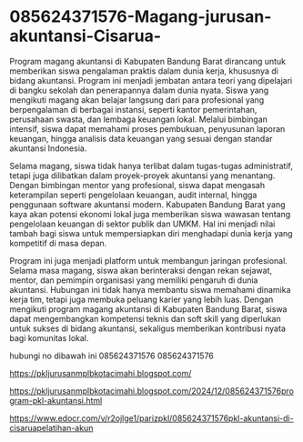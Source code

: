 # 085624371576-Magang-jurusan-akuntansi-Cisarua-
Program magang akuntansi di Kabupaten Bandung Barat dirancang untuk memberikan siswa pengalaman praktis dalam dunia kerja, khususnya di bidang akuntansi. Program ini menjadi jembatan antara teori yang dipelajari di bangku sekolah dan penerapannya dalam dunia nyata. Siswa yang mengikuti magang akan belajar langsung dari para profesional yang berpengalaman di berbagai instansi, seperti kantor pemerintahan, perusahaan swasta, dan lembaga keuangan lokal. Melalui bimbingan intensif, siswa dapat memahami proses pembukuan, penyusunan laporan keuangan, hingga analisis data keuangan yang sesuai dengan standar akuntansi Indonesia.

Selama magang, siswa tidak hanya terlibat dalam tugas-tugas administratif, tetapi juga dilibatkan dalam proyek-proyek akuntansi yang menantang. Dengan bimbingan mentor yang profesional, siswa dapat mengasah keterampilan seperti pengelolaan keuangan, audit internal, hingga penggunaan software akuntansi modern. Kabupaten Bandung Barat yang kaya akan potensi ekonomi lokal juga memberikan siswa wawasan tentang pengelolaan keuangan di sektor publik dan UMKM. Hal ini menjadi nilai tambah bagi siswa untuk mempersiapkan diri menghadapi dunia kerja yang kompetitif di masa depan.

Program ini juga menjadi platform untuk membangun jaringan profesional. Selama masa magang, siswa akan berinteraksi dengan rekan sejawat, mentor, dan pemimpin organisasi yang memiliki pengaruh di dunia akuntansi. Hubungan ini tidak hanya membantu siswa memahami dinamika kerja tim, tetapi juga membuka peluang karier yang lebih luas. Dengan mengikuti program magang akuntansi di Kabupaten Bandung Barat, siswa dapat mengembangkan kompetensi teknis dan soft skill yang diperlukan untuk sukses di bidang akuntansi, sekaligus memberikan kontribusi nyata bagi komunitas lokal.

hubungi no dibawah ini
085624371576
085624371576

https://pkljurusanmplbkotacimahi.blogspot.com/

https://pkljurusanmplbkotacimahi.blogspot.com/2024/12/085624371576program-pkl-akuntansi.html

https://www.edocr.com/v/r2ojlge1/parizpkl/085624371576pkl-akuntansi-di-cisaruapelatihan-akun
